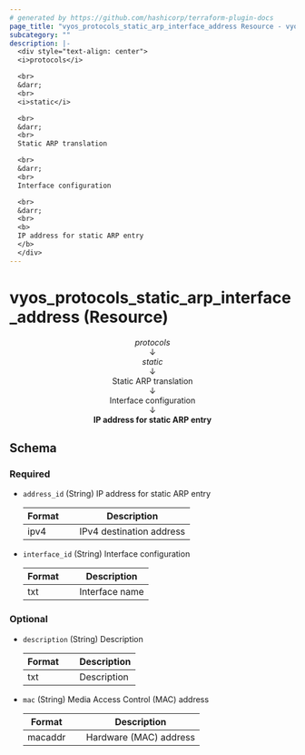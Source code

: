 ```yaml
---
# generated by https://github.com/hashicorp/terraform-plugin-docs
page_title: "vyos_protocols_static_arp_interface_address Resource - vyos"
subcategory: ""
description: |-
  <div style="text-align: center">
  <i>protocols</i>

  <br>
  &darr;
  <br>
  <i>static</i>

  <br>
  &darr;
  <br>
  Static ARP translation

  <br>
  &darr;
  <br>
  Interface configuration

  <br>
  &darr;
  <br>
  <b>
  IP address for static ARP entry
  </b>
  </div>
---
```


# vyos_protocols_static_arp_interface_address (Resource)

<div style="text-align: center">
<i>protocols</i>

<br>
&darr;
<br>
<i>static</i>

<br>
&darr;
<br>
Static ARP translation

<br>
&darr;
<br>
Interface configuration

<br>
&darr;
<br>
<b>
IP address for static ARP entry
</b>
</div>



<!-- schema generated by tfplugindocs -->
## Schema

### Required

- `address_id` (String) IP address for static ARP entry

    |  Format &emsp; | Description  |
    |----------|---------------|
    |  ipv4  &emsp; |  IPv4 destination address  |
- `interface_id` (String) Interface configuration

    |  Format &emsp; | Description  |
    |----------|---------------|
    |  txt  &emsp; |  Interface name  |

### Optional

- `description` (String) Description

    |  Format &emsp; | Description  |
    |----------|---------------|
    |  txt  &emsp; |  Description  |
- `mac` (String) Media Access Control (MAC) address

    |  Format &emsp; | Description  |
    |----------|---------------|
    |  macaddr  &emsp; |  Hardware (MAC) address  |

